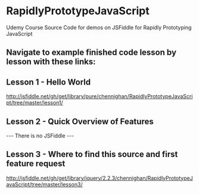 # RapidlyPrototypeJavaScript
Udemy Course Source Code for demos on JSFiddle for Rapidly Prototyping JavaScript

## Navigate to example finished code lesson by lesson with these links:
Lesson 1 - Hello World
----------------------
http://jsfiddle.net/gh/get/library/pure/chennighan/RapidlyPrototypeJavaScript/tree/master/lesson1/

Lesson 2 - Quick Overview of Features
-------------------------------------
--- There is no JSFiddle ---

Lesson 3 - Where to find this source and first feature request
--------------------------------------------------------------
http://jsfiddle.net/gh/get/library/jquery/2.2.3/chennighan/RapidlyPrototypeJavaScript/tree/master/lesson3/
